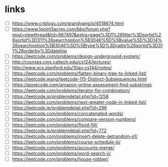 # links
- [ ] https://www.cnblogs.com/grandyang/p/4518674.html
- [ ] https://www.1point3acres.com/bbs/forum.php?mod=viewthread&tid=667497&extra=page%3D1%26filter%3Dsortid%26sortid%3D311%26searchoption%5B3046%5D%5Bvalue%5D%3D14%26searchoption%5B3046%5D%5Btype%5D%3Dradio%26sortid%3D311%26orderby%3Ddateline
- [ ] https://leetcode.com/problems/design-underground-system/
- [ ] http://courses.cms.caltech.edu/cs124/lectures/
- [ ] http://www.scs.stanford.edu/10au-cs144/notes/
- [ ] https://leetcode.com/problems/flatten-binary-tree-to-linked-list/
- [ ] https://leetcode.wang/leetcode-115-Distinct-Subsequences.html
- [ ] https://aonecode.com/amazon-online-assessment-find-substrings
- [ ] https://leetcode.com/problems/iterator-for-combination/
- [ ] https://leetcode.jp/problemdetail.php?id=1258
- [ ] https://leetcode.com/problems/next-greater-node-in-linked-list/
- [ ] https://leetcode.jp/problemdetail.php?id=296
- [ ] https://leetcode.com/problems/concatenated-words/
- [ ] https://leetcode.com/problems/compare-version-numbers/
- [ ] https://leetcode.com/problems/flood-fill/
- [ ] https://leetcode.jp/problemdetail.php?id=772
- [ ] https://leetcode.com/problems/insert-delete-getrandom-o1/
- [ ] https://leetcode.com/problems/course-schedule-iii/
- [ ] https://leetcode.com/problems/accounts-merge/
- [ ] https://leetcode.com/problems/word-search-ii/
- [ ] https://leetcode.com/problems/house-robber/
